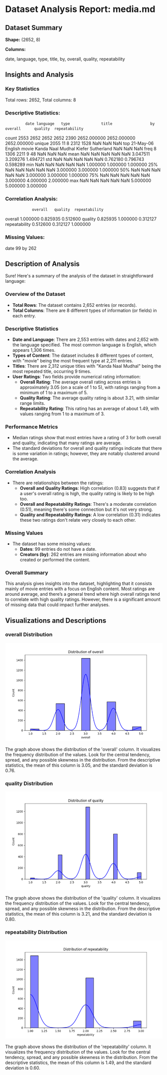 # Dataset Analysis Report: media.md

## Dataset Summary

**Shape:** (2652, 8)

**Columns:**

date, language, type, title, by, overall, quality, repeatability

## Insights and Analysis

### Key Statistics

Total rows: 2652, Total columns: 8

### Descriptive Statistics:
             date language   type              title                 by      overall      quality  repeatability
count        2553     2652   2652               2652               2390  2652.000000  2652.000000    2652.000000
unique       2055       11      8               2312               1528          NaN          NaN            NaN
top     21-May-06  English  movie  Kanda Naal Mudhal  Kiefer Sutherland          NaN          NaN            NaN
freq            8     1306   2211                  9                 48          NaN          NaN            NaN
mean          NaN      NaN    NaN                NaN                NaN     3.047511     3.209276       1.494721
std           NaN      NaN    NaN                NaN                NaN     0.762180     0.796743       0.598289
min           NaN      NaN    NaN                NaN                NaN     1.000000     1.000000       1.000000
25%           NaN      NaN    NaN                NaN                NaN     3.000000     3.000000       1.000000
50%           NaN      NaN    NaN                NaN                NaN     3.000000     3.000000       1.000000
75%           NaN      NaN    NaN                NaN                NaN     3.000000     4.000000       2.000000
max           NaN      NaN    NaN                NaN                NaN     5.000000     5.000000       3.000000

### Correlation Analysis:
                overall   quality  repeatability
overall        1.000000  0.825935       0.512600
quality        0.825935  1.000000       0.312127
repeatability  0.512600  0.312127       1.000000

### Missing Values:
date     99
by      262


## Description of Analysis

Sure! Here's a summary of the analysis of the dataset in straightforward language:

### Overview of the Dataset
- **Total Rows**: The dataset contains 2,652 entries (or records).
- **Total Columns**: There are 8 different types of information (or fields) in each entry.

### Descriptive Statistics
- **Date and Language**: There are 2,553 entries with dates and 2,652 with the language specified. The most common language is English, which appears 1,306 times.
- **Types of Content**: The dataset includes 8 different types of content, with "movie" being the most frequent type at 2,211 entries.
- **Titles**: There are 2,312 unique titles with "Kanda Naal Mudhal" being the most repeated title, occurring 9 times.
- **User Ratings**: Two fields provide numerical rating information:
  - **Overall Rating**: The average overall rating across entries is approximately 3.05 (on a scale of 1 to 5), with ratings ranging from a minimum of 1 to a maximum of 5.
  - **Quality Rating**: The average quality rating is about 3.21, with similar range limits.
  - **Repeatability Rating**: This rating has an average of about 1.49, with values ranging from 1 to a maximum of 3.

### Performance Metrics
- Median ratings show that most entries have a rating of 3 for both overall and quality, indicating that many ratings are average.
- The standard deviations for overall and quality ratings indicate that there is some variation in ratings; however, they are notably clustered around the average.

### Correlation Analysis
- There are relationships between the ratings:
  - **Overall and Quality Ratings**: High correlation (0.83) suggests that if a user's overall rating is high, the quality rating is likely to be high too.
  - **Overall and Repeatability Ratings**: There's a moderate correlation (0.51), meaning there's some connection but it's not very strong.
  - **Quality and Repeatability Ratings**: A low correlation (0.31) indicates these two ratings don't relate very closely to each other.

### Missing Values
- The dataset has some missing values:
  - **Dates**: 99 entries do not have a date.
  - **Creators (by)**: 262 entries are missing information about who created or performed the content.

### Overall Summary
This analysis gives insights into the dataset, highlighting that it consists mainly of movie entries with a focus on English content. Most ratings are around average, and there’s a general trend where high overall ratings tend to correlate with high quality ratings. However, there is a significant amount of missing data that could impact further analyses.

## Visualizations and Descriptions

### overall Distribution
![overall_distribution](overall_distribution.png)

The graph above shows the distribution of the 'overall' column. It visualizes the frequency distribution of the values. Look for the central tendency, spread, and any possible skewness in the distribution. From the descriptive statistics, the mean of this column is 3.05, and the standard deviation is 0.76.

### quality Distribution
![quality_distribution](quality_distribution.png)

The graph above shows the distribution of the 'quality' column. It visualizes the frequency distribution of the values. Look for the central tendency, spread, and any possible skewness in the distribution. From the descriptive statistics, the mean of this column is 3.21, and the standard deviation is 0.80.

### repeatability Distribution
![repeatability_distribution](repeatability_distribution.png)

The graph above shows the distribution of the 'repeatability' column. It visualizes the frequency distribution of the values. Look for the central tendency, spread, and any possible skewness in the distribution. From the descriptive statistics, the mean of this column is 1.49, and the standard deviation is 0.60.

